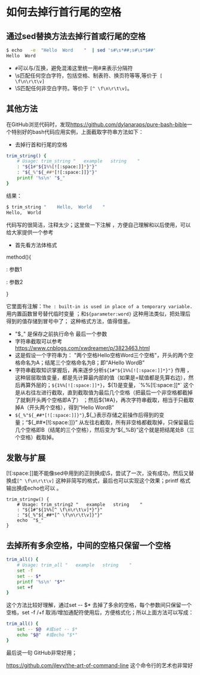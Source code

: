 # 如何去掉行首行尾的空格

## 通过sed替换方法去掉行首或行尾的空格

```bash
$ echo   -e  "Hello  Word    "  | sed 's#\s*##;s#\s*$##'
Hello  Word
```

- `#`可以与/互换，避免混淆这里统一用#来表示分隔符
- \s匹配任何空白字符，包括空格、制表符、换页符等等,等价于` [ \f\n\r\t\v]`
- \S匹配任何非空白字符。等价于  `[^ \f\n\r\t\v]`。

## 其他方法

在GitHub浏览代码时，发现<https://github.com/dylanaraps/pure-bash-bible>一个特别好的bash代码应用实例，上面截取字符串方法如下：

- 去掉行首和行尾的空格

```bash
trim_string() {
    # Usage: trim_string "   example   string    "
    : "${1#"${1%%[![:space:]]*}"}"
    : "${_%"${_##*[![:space:]]}"}"
    printf '%s\n' "$_"
}
```

结果：

```bash
$ trim_string "    Hello,  World    "
Hello,  World
```

代码写的很简洁，注释太少；这里做一下注解 ，方便自己理解和以后使用，可以给大家提供一个参考 

-  首先看方法体格式

method(){

: 参数1

: 参数2

}

它里面有注解：`The : built-in is used in place of a temporary variable.`  用内置函数冒号替代临时变量 ；和`${parameter:word}`  这种用法类似，把处理后得到的值存储到冒号中了； 这种格式方法，值得借鉴。

- "$_" 是保存之前执行命令 最后一个参数
- 字符串截取可以参考 https://www.cnblogs.com/xwdreamer/p/3823463.html
- 这是假设一个字符串为： "两个空格Hello空格Word三个空格"，开头的两个空格命名为A；结尾三个空格命名为B；即“AHello WordB”
- 字符串截取知识掌握后，再来逐步分析`${1#"${1%%[![:space:]]*}"}` 作用  ，这种层层取值变量，都是先计算最内部的值（如果是=赋值都是先算右边），然后再算外层的；`${1%%[![:space:]]*}`，${1}是变量，`%%[![:space:]]*` 这个是从右往左进行截取，直到截取值为最后几个空格（把最后一个非空格都截掉了就剩开头两个空格即A了）    ；然后${1#A}，再次字符串截取，相当于只截取掉A（开头两个空格），得到“Hello WordB”
- `${_%"${_##*[![:space:]]}"}`,${_}表示存储之前操作后得到的变量；“${\_##*[![:space:]]}” 从左往右截取，所有非空格都截取掉，只保留最后几个空格即B（结尾的三个空格），然后变为“${\_%B}”这个就是把结尾处B（三个空格）截取掉。

## 发散与扩展

[![:space:]]能不能像sed中用到的正则换成\S，尝试了一次，没有成功，然后又替换成`[^ \f\n\r\t\v]` 这种非简写的格式，最后也可以实现这个效果；printf  格式输出换成echo也可以 。



```
trim_stringw() {
    # Usage: trim_string2 "   example   string    "
    : "${1#"${1%%[^ \f\n\r\t\v]*}"}"
    : "${_%"${_##*[^ \f\n\r\t\v]}"}"
    echo  "$_"
}
```



## 去掉所有多余空格，中间的空格只保留一个空格

```bash
trim_all() {
    # Usage: trim_all "   example   string    "
    set -f
    set -- $*
    printf '%s\n' "$*"
    set +f
}
```

这个方法比较好理解，通过set -- $*  去掉了多余的空格，每个参数间只保留一个空格，set -f /+f 取消/增加通配符使用后，方便格式化；所以上面方法可以写成：

```bash
trim_all() {
    set -- $@  #或set -- $*
    echo "$@"  #或echo "$*"
}
```

最后说一句 GitHub非常好用；

<https://github.com/jlevy/the-art-of-command-line>  这个命令行的艺术也非常好

​	